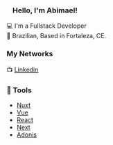 ### <img src="https://media.giphy.com/media/hvRJCLFzcasrR4ia7z/giphy.gif" width="10px"> Hello, I'm Abimael!

💻 I'm a Fullstack Developer   <br>
🏡 Brazilian, Based in Fortaleza, CE. 

### My Networks

📺 [Linkedin](https://www.linkedin.com/in/abimael-tavares-511720162/) <br>

### 📕 Tools

- [Nuxt](https://typescript.nuxtjs.org/cookbook/store)
- [Vue](https://vuejs.org/)
- [React](https://reactjs.org/)
- [Next](https://nextjs.org/)
- [Adonis](https://adonisjs.com/)
